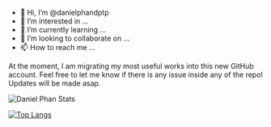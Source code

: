 - 👋 Hi, I’m @danielphandptp
- 👀 I’m interested in ...
- 🌱 I’m currently learning ...
- 💞️ I’m looking to collaborate on ...
- 📫 How to reach me ...

At the moment, I am migrating my most useful works into this new GitHub account. Feel free to let me know if there is any issue inside any of the repo! Updates will be made asap.

<!---
danielphandptp/danielphandptp is a ✨ special ✨ repository because its `README.md` (this file) appears on your GitHub profile.
You can click the Preview link to take a look at your changes.
--->

![Daniel Phan Stats](https://github-readme-stats.vercel.app/api?username=danielphandptp&count_private=true)

[![Top Langs](https://github-readme-stats.vercel.app/api/top-langs/?username=danielphandptp&layout=compact)](https://github.com/danielphandptp/github-readme-stats)
